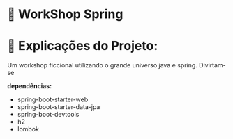 # 🚀 WorkShop Spring

# 🧠 Explicações do Projeto:

Um workshop ficcional utilizando o grande universo java e spring. Divirtam-se 

**dependências:**
- spring-boot-starter-web
- spring-boot-starter-data-jpa
- spring-boot-devtools
- h2
- lombok
